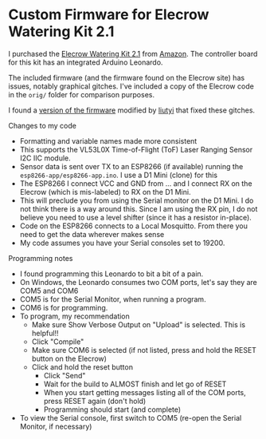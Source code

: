 # Custom Firmware for Elecrow Watering Kit 2.1

I purchased the [Elecrow Watering Kit 2.1](https://www.elecrow.com/arduino-automatic-smart-plant-watering-kit.html)
from [Amazon](https://www.amazon.com/Elecrow-Watering-Moisture-Gardening-Automatic/dp/B07LCNKC6N). 
The controller board for this kit has an integrated
Arduino Leonardo.

The included firmware (and the firmware found on the Elecrow site) has issues, notably graphical gitches. I've included a copy of the Elecrow code in the `orig/` folder for comparison purposes.

I found a [version of the firmware](https://github.com/liutyi/elecrow-watering-kit-2-li)
modified by [liutyi](https://wiki.liutyi.info/display/ARDUINO/Arduino+Automatic+Smart+Plant+Watering+Kit+2.0a) 
that fixed these gitches. 

Changes to my code
* Formatting and variable names made more consistent
* This supports the VL53L0X Time-of-Flight (ToF) Laser Ranging Sensor I2C IIC module.
* Sensor data is sent over TX to an ESP8266 (if available) running the `esp8266-app/esp8266-app.ino`. I use a D1 Mini (clone) for this
* The ESP8266 I connect VCC and GND from ... and I connect RX on the Elecrow (which is mis-labeled) to RX on the D1 Mini.
* This will preclude you from using the Serial monitor on the D1 Mini. I do not think there is a way around this. Since I am using the RX pin, I do not believe you need to use a level shifter (since it has a resistor in-place).
* Code on the ESP8266 connects to a Local Mosquitto. From there you need to get the data wherever makes sense
* My code assumes you have your Serial consoles set to 19200.

Programming notes
* I found programming this Leonardo to bit a bit of a pain.
* On Windows, the Leonardo consumes two COM ports, let's say they are COM5 and COM6
* COM5 is for the Serial Monitor, when running a program. 
* COM6 is for programming.
* To program, my recommendation
  * Make sure Show Verbose Output on "Upload" is selected. This is helpful!!
  * Click "Compile"
  * Make sure COM6 is selected (if not listed, press and hold the RESET button on the Elecrow)
  * Click and hold the reset button
    * Click "Send"
    * Wait for the build to ALMOST finish and let go of RESET
    * When you start getting messages listing all of the COM ports, press RESET again (don't hold)
    * Programming should start (and complete)
* To view the Serial console, first switch to COM5 (re-open the Serial Monitor, if necessary)
